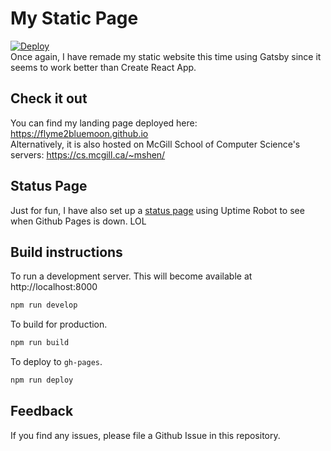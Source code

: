 # My Static Page

[![Deploy](https://github.com/flyme2bluemoon/flyme2bluemoon.github.io/actions/workflows/deploy.yml/badge.svg)](https://github.com/flyme2bluemoon/flyme2bluemoon.github.io/actions/workflows/deploy.yml)  
Once again, I have remade my static website this time using Gatsby since it seems to work better than Create React App.

## Check it out

You can find my landing page deployed here: https://flyme2bluemoon.github.io  
Alternatively, it is also hosted on McGill School of Computer Science's servers: https://cs.mcgill.ca/~mshen/

## Status Page

Just for fun, I have also set up a [status page](https://stats.uptimerobot.com/E7JLyil9Jm) using Uptime Robot to see when Github Pages is down. LOL

## Build instructions

To run a development server. This will become available at http://localhost:8000
```sh
npm run develop
```

To build for production.
```sh
npm run build
```

To deploy to `gh-pages`.
```sh
npm run deploy
```

## Feedback

If you find any issues, please file a Github Issue in this repository.

